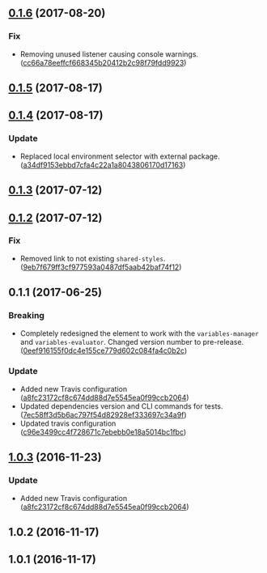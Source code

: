<a name="0.1.6"></a>
## [0.1.6](https://github.com/advanced-rest-client/variables-editor/compare/0.1.5...0.1.6) (2017-08-20)


### Fix

* Removing unused listener causing console warnings. ([cc66a78eeffcf668345b20412b2c98f79fdd9923](https://github.com/advanced-rest-client/variables-editor/commit/cc66a78eeffcf668345b20412b2c98f79fdd9923))



<a name="0.1.5"></a>
## [0.1.5](https://github.com/advanced-rest-client/variables-editor/compare/0.1.4...0.1.5) (2017-08-17)




<a name="0.1.4"></a>
## [0.1.4](https://github.com/advanced-rest-client/variables-editor/compare/0.1.3...0.1.4) (2017-08-17)


### Update

* Replaced local environment selector with external package. ([a34df9153ebbd7cfa4c22a1a8043806170d17163](https://github.com/advanced-rest-client/variables-editor/commit/a34df9153ebbd7cfa4c22a1a8043806170d17163))



<a name="0.1.3"></a>
## [0.1.3](https://github.com/advanced-rest-client/variables-editor/compare/0.1.2...v0.1.3) (2017-07-12)




<a name="0.1.2"></a>
## [0.1.2](https://github.com/advanced-rest-client/variables-editor/compare/0.1.1...v0.1.2) (2017-07-12)


### Fix

* Removed link to not existing `shared-styles`. ([9eb7f679ff3cf977593a0487df5aab42baf74f12](https://github.com/advanced-rest-client/variables-editor/commit/9eb7f679ff3cf977593a0487df5aab42baf74f12))



<a name="0.1.1"></a>
## 0.1.1 (2017-06-25)


### Breaking

* Completely redesigned the element to work with the `variables-manager` and `variables-evaluator`. Changed version number to pre-release. ([0eef916155f0dc4e155ce779d602c084fa4c0b2c](https://github.com/advanced-rest-client/variables-editor/commit/0eef916155f0dc4e155ce779d602c084fa4c0b2c))

### Update

* Added new Travis configuration ([a8fc23172cf8c674dd88d7e5545ea0f99ccb2064](https://github.com/advanced-rest-client/variables-editor/commit/a8fc23172cf8c674dd88d7e5545ea0f99ccb2064))
* Updated dependencies version and CLI commands for tests. ([7ec58ff3d5b6ac797f54d82928ef333697c34a9f](https://github.com/advanced-rest-client/variables-editor/commit/7ec58ff3d5b6ac797f54d82928ef333697c34a9f))
* Updated travis configuration ([c96e3499cc4f728671c7ebebb0e18a5014bc1fbc](https://github.com/advanced-rest-client/variables-editor/commit/c96e3499cc4f728671c7ebebb0e18a5014bc1fbc))



<a name="1.0.3"></a>
## [1.0.3](https://github.com/advanced-rest-client/variables-editor/compare/1.0.2...v1.0.3) (2016-11-23)


### Update

* Added new Travis configuration ([a8fc23172cf8c674dd88d7e5545ea0f99ccb2064](https://github.com/advanced-rest-client/variables-editor/commit/a8fc23172cf8c674dd88d7e5545ea0f99ccb2064))



<a name="1.0.2"></a>
## 1.0.2 (2016-11-17)




<a name="1.0.1"></a>
## 1.0.1 (2016-11-17)




